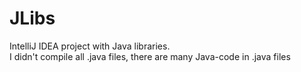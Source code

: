 # JLibs
IntelliJ IDEA project with Java libraries.  
I didn't compile all .java files, there are many Java-code in .java files
